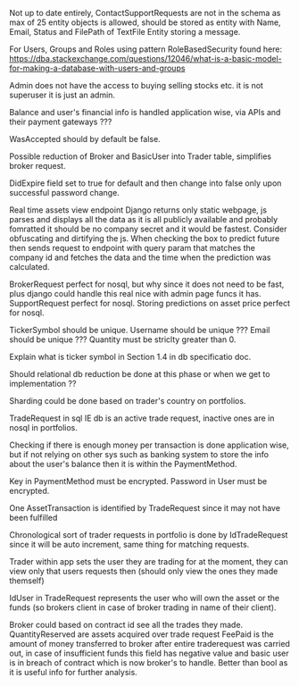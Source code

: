 Not up to date entirely,
ContactSupportRequests are not in the schema as max of 25 entity objects is allowed, should be stored as
entity with Name, Email, Status and FilePath of TextFile Entity storing a message.

For Users, Groups and Roles using pattern RoleBasedSecurity found here:
https://dba.stackexchange.com/questions/12046/what-is-a-basic-model-for-making-a-database-with-users-and-groups


Admin does not have the access to buying selling stocks etc. it is not superuser it is just an admin.

Balance and user's financial info is handled application wise, via APIs and their payment gateways ???

WasAccepted should by default be false.

Possible reduction of Broker and BasicUser into Trader table, simplifies broker request.

DidExpire field set to true for default and then change into false only upon successful password change.

Real time assets view endpoint Django returns only static webpage, js parses and displays all the data as it
is all publicly available and probably fomratted it should be no company secret and it would be fastest.
Consider obfuscating and dirtifying the js. When checking the box to predict future then sends request to
endpoint with query param that matches the company id and fetches the data and the time when the prediction was
calculated.

BrokerRequest perfect for nosql, but why since it does not need to be fast, plus django could handle this real
nice with admin page funcs it has.
SupportRequest perfect for nosql.
Storing predictions on asset price perfect for nosql.

TickerSymbol should be unique.
Username should be unique ???
Email should be unique ???
Quantity must be striclty greater than 0.

Explain what is ticker symbol in Section 1.4 in db specificatio doc.

Should relational db reduction be done at this phase or when we get to implementation ??

Sharding could be done based on trader's country on portfolios.

TradeRequest in sql IE db is an active trade request, inactive ones are in nosql in portfolios.

Checking if there is enough money per transaction is done application wise, but if not relying on other sys such
as banking system to store the info about the user's balance then it is within the PaymentMethod.

Key in PaymentMethod must be encrypted.
Password in User must be encrypted.

One AssetTransaction is identified by TradeRequest since it may not have been fulfilled 

Chronological sort of trader requests in portfolio is done by IdTradeRequest since it will be auto increment,
same thing for matching requests.

Trader within app sets the user they are trading for at the moment, they can view only that users
requests then (should only view the ones they made themself)

IdUser in TradeRequest represents the user who will own the asset or the funds (so brokers client in case of
broker trading in name of their client).

Broker could based on contract id see all the trades they made.
QuantityReserved are assets acquired over trade request
FeePaid is the amount of money transferred to broker after entire traderequest was carried out, in case of insufficient
funds this field has negative value and basic user is in breach of contract which is now broker's to handle. Better than
bool as it is useful info for further analysis.


